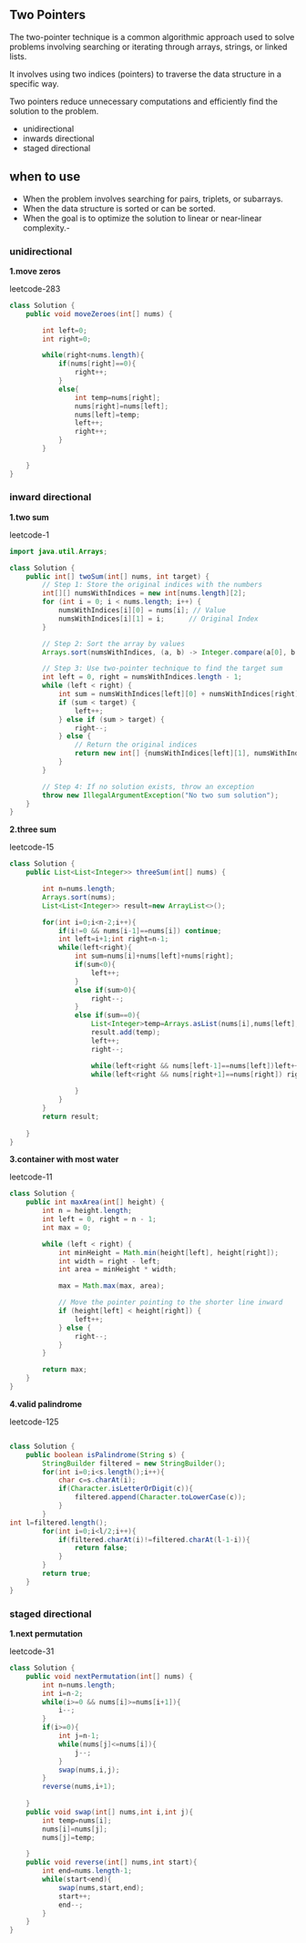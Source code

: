 ## Two Pointers


The two-pointer technique is a common algorithmic approach used to solve problems involving searching or iterating through arrays, strings, or linked lists.

It involves using two indices (pointers) to traverse the data structure in a specific way.

Two pointers reduce unnecessary computations and efficiently find the solution to the problem.

- unidirectional
- inwards directional
- staged directional

 when to use
 ------------

 - When the problem involves searching for pairs, triplets, or subarrays.
 - When the data structure is sorted or can be sorted.
 - When the goal is to optimize the solution to linear or near-linear complexity.-

### unidirectional

**1.move zeros**

leetcode-283

```java
class Solution {
    public void moveZeroes(int[] nums) {

        int left=0;
        int right=0;

        while(right<nums.length){
            if(nums[right]==0){
                right++;
            }
            else{
                int temp=nums[right];
                nums[right]=nums[left];
                nums[left]=temp;
                left++;
                right++;
            }
        }
        
    }
}
```



### inward directional

**1.two sum**

leetcode-1



```java
import java.util.Arrays;

class Solution {
    public int[] twoSum(int[] nums, int target) {
        // Step 1: Store the original indices with the numbers
        int[][] numsWithIndices = new int[nums.length][2];
        for (int i = 0; i < nums.length; i++) {
            numsWithIndices[i][0] = nums[i]; // Value
            numsWithIndices[i][1] = i;      // Original Index
        }

        // Step 2: Sort the array by values
        Arrays.sort(numsWithIndices, (a, b) -> Integer.compare(a[0], b[0]));

        // Step 3: Use two-pointer technique to find the target sum
        int left = 0, right = numsWithIndices.length - 1;
        while (left < right) {
            int sum = numsWithIndices[left][0] + numsWithIndices[right][0];
            if (sum < target) {
                left++;
            } else if (sum > target) {
                right--;
            } else {
                // Return the original indices
                return new int[] {numsWithIndices[left][1], numsWithIndices[right][1]};
            }
        }

        // Step 4: If no solution exists, throw an exception
        throw new IllegalArgumentException("No two sum solution");
    }
}

```
**2.three sum**

leetcode-15


```java
class Solution {
    public List<List<Integer>> threeSum(int[] nums) {

        int n=nums.length;
        Arrays.sort(nums);
        List<List<Integer>> result=new ArrayList<>();

        for(int i=0;i<n-2;i++){
            if(i!=0 && nums[i-1]==nums[i]) continue;
            int left=i+1;int right=n-1;
            while(left<right){
                int sum=nums[i]+nums[left]+nums[right];
                if(sum<0){
                    left++;
                }
                else if(sum>0){
                    right--;
                }
                else if(sum==0){
                    List<Integer>temp=Arrays.asList(nums[i],nums[left],nums[right]);
                    result.add(temp);
                    left++;
                    right--;

                    while(left<right && nums[left-1]==nums[left])left++;
                    while(left<right && nums[right+1]==nums[right]) right--;
                    
                }
            }
        }
        return result;
        
    }
}
```
**3.container with most water**

leetcode-11


```java
class Solution {
    public int maxArea(int[] height) {
        int n = height.length;
        int left = 0, right = n - 1;
        int max = 0;

        while (left < right) {
            int minHeight = Math.min(height[left], height[right]);
            int width = right - left;
            int area = minHeight * width;

            max = Math.max(max, area);

            // Move the pointer pointing to the shorter line inward
            if (height[left] < height[right]) {
                left++;
            } else {
                right--;
            }
        }

        return max;
    }
}

```

**4.valid palindrome**

leetcode-125

```java

class Solution {
    public boolean isPalindrome(String s) {
        StringBuilder filtered = new StringBuilder();
        for(int i=0;i<s.length();i++){
            char c=s.charAt(i);
            if(Character.isLetterOrDigit(c)){
                filtered.append(Character.toLowerCase(c));
            }
        }
int l=filtered.length();
        for(int i=0;i<l/2;i++){
            if(filtered.charAt(i)!=filtered.charAt(l-1-i)){
                return false;
            }
        }
        return true;
    }
}
```


### staged directional

**1.next permutation**

leetcode-31

```java
class Solution {
    public void nextPermutation(int[] nums) {
        int n=nums.length;
        int i=n-2;
        while(i>=0 && nums[i]>=nums[i+1]){
            i--;
        }
        if(i>=0){
            int j=n-1;
            while(nums[j]<=nums[i]){
                j--;
            }
            swap(nums,i,j);
        }
        reverse(nums,i+1);
        
    }
    public void swap(int[] nums,int i,int j){
        int temp=nums[i];
        nums[i]=nums[j];
        nums[j]=temp;

    }
    public void reverse(int[] nums,int start){
        int end=nums.length-1;
        while(start<end){
            swap(nums,start,end);
            start++;
            end--;
        }
    }
}
```

